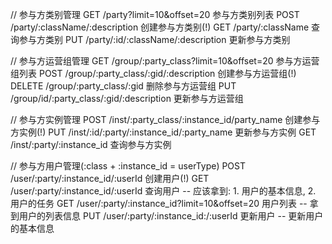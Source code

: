 // 参与方类别管理
GET  /party?limit=10&offset=20             参与方类别列表
POST /party/:className/:description        创建参与方类别(!)
GET  /party/:className                     查询参与方类别
PUT  /party/:id/:className/:description    更新参与方类别

// 参与方运营组管理
GET    /group/:party_class?limit=10&offset=20      参与方运营组列表
POST   /group/:party_class/:gid/:description       创建参与方运营组(!)
DELETE /group/:party_class/:gid                    删除参与方运营组
PUT    /group/id/:party_class/:gid/:description    更新参与方运营组

// 参与方实例管理
POST /inst/:party_class/:instance_id/party_name       创建参与方实例(!)
PUT  /inst/:id/:party/:instance_id/:party_name        更新参与方实例
GET  /inst/:party/:instance_id                        查询参与方实例

// 参与方用户管理(:class + :instance_id = userType)
POST /user/:party/:instance_id/:userId                 创建用户(!)
GET  /user/:party/:instance_id/:userId                 查询用户  -- 应该拿到: 1. 用户的基本信息, 2. 用户的任务
GET  /user/:party/:instance_id?limit=10&offset=20      用户列表  -- 拿到用户的列表信息
PUT  /user/:party/:instance_id:/:userId                更新用户  -- 更新用户的基本信息
